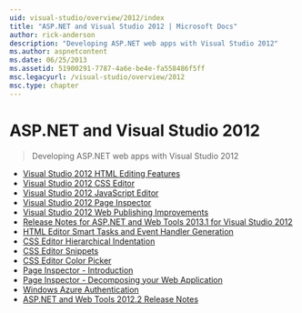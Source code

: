 ```yaml
---
uid: visual-studio/overview/2012/index
title: "ASP.NET and Visual Studio 2012 | Microsoft Docs"
author: rick-anderson
description: "Developing ASP.NET web apps with Visual Studio 2012"
ms.author: aspnetcontent
ms.date: 06/25/2013
ms.assetid: 51900291-7787-4a6e-be4e-fa558486f5ff
msc.legacyurl: /visual-studio/overview/2012
msc.type: chapter
---
```

ASP.NET and Visual Studio 2012
====================
> Developing ASP.NET web apps with Visual Studio 2012


- [Visual Studio 2012 HTML Editing Features](visual-studio-2012-html-editing-features.md)
- [Visual Studio 2012 CSS Editor](visual-studio-2012-css-editor.md)
- [Visual Studio 2012 JavaScript Editor](visual-studio-2012-javascript-editor.md)
- [Visual Studio 2012 Page Inspector](visual-studio-2012-page-inspector.md)
- [Visual Studio 2012 Web Publishing Improvements](visual-studio-2012-web-publishing-improvements.md)
- [Release Notes for ASP.NET and Web Tools 2013.1 for Visual Studio 2012](aspnet-and-web-tools-20131-for-visual-studio-2012.md)
- [HTML Editor Smart Tasks and Event Handler Generation](visual-studio-vnext-videos-html-editor-smart-tasks-and-event-handler-generation.md)
- [CSS Editor Hierarchical Indentation](visual-studio-vnext-videos-css-editor-hierarchical-indentation.md)
- [CSS Editor Snippets](visual-studio-vnext-videos-css-editor-snippets.md)
- [CSS Editor Color Picker](visual-studio-vnext-videos-css-editor-color-picker.md)
- [Page Inspector - Introduction](visual-studio-vnext-videos-page-inspector-introduction.md)
- [Page Inspector - Decomposing your Web Application](visual-studio-vnext-videos-page-inspector-decomposing-your-web-application.md)
- [Windows Azure Authentication](windows-azure-authentication.md)
- [ASP.NET and Web Tools 2012.2 Release Notes](aspnet-and-web-tools-20122-release-notes-rtw.md)
